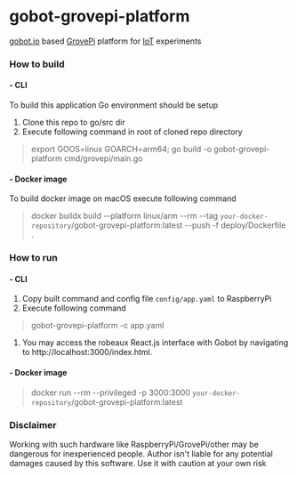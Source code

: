 # gobot-grovepi-platform
[gobot.io](https://gobot.io/) based [GrovePi](https://www.dexterindustries.com/GrovePi/get-started-with-the-grovepi/) platform for [IoT](https://en.wikipedia.org/wiki/Internet_of_things) experiments

### How to build

#### - CLI

To build this application Go environment should be setup
1. Clone this repo to go/src dir
1. Execute following command in root of cloned repo directory
> export GOOS=linux GOARCH=arm64; go build -o gobot-grovepi-platform cmd/grovepi/main.go

#### - Docker image

To build docker image on macOS execute following command
> docker buildx build --platform linux/arm --rm --tag `your-docker-repository`/gobot-grovepi-platform:latest --push -f deploy/Dockerfile .

### How to run

#### - CLI

1. Copy built command and config file `config/app.yaml` to RaspberryPi
1. Execute following command
> gobot-grovepi-platform -c app.yaml
1. You may access the robeaux React.js interface with Gobot by navigating to http://localhost:3000/index.html.

#### - Docker image

> docker run --rm --privileged -p 3000:3000 `your-docker-repository`/gobot-grovepi-platform:latest

### Disclaimer

Working with such hardware like RaspberryPi/GrovePi/other may be dangerous for inexperienced people.
Author isn't liable for any potential damages caused by this software. Use it with caution at your own risk 
